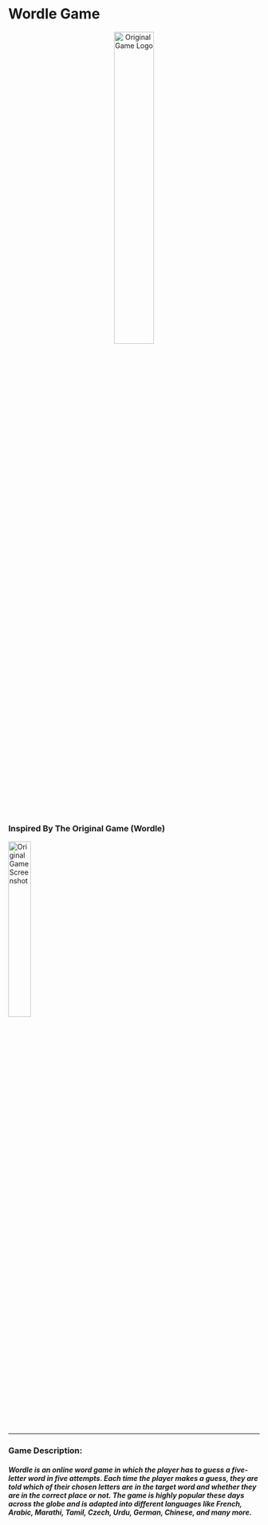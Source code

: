 # Wordle Game
<p align="center"><img style="width: 40%;" src="https://akm-img-a-in.tosshub.com/businesstoday/images/story/202201/wordle_og_1200x630-sixteen_nine.png" alt="Original Game Logo"></p>
<h3>Inspired By The Original Game (Wordle)</h3>
<img style="width: 30%;" src="https://wordlegame.org/assets/img/wordle-how-to-3.png" alt="Original Game Screenshot">
<hr>
<h3>Game Description: </h3>
<h5>Wordle is an online word game in which the player has to guess a five-letter word in five attempts. Each time the player makes a guess, they are told which of their chosen letters are in the target word and whether they are in the correct place or not. The game is highly popular these days across the globe and is adapted into different languages like French, Arabic, Marathi, Tamil, Czech, Urdu, German, Chinese, and many more.</h5>
